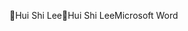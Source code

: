 Hui Shi Lee                                           H u i   S h i   L e e         M i c r o s o f t   W o r d                                                 